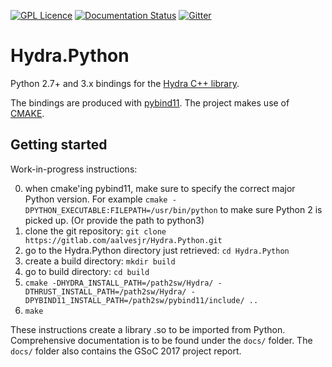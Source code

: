 [![GPL Licence](https://badges.frapsoft.com/os/gpl/gpl.png?v=103)](https://opensource.org/licenses/GPL-3.0/)
[![Documentation Status](https://readthedocs.org/projects/hydrapython-documentation/badge/?version=latest)](http://hydrapython-documentation.readthedocs.io/en/latest/?badge=latest)
[![Gitter](https://img.shields.io/gitter/room/nwjs/nw.js.svg)](https://gitter.im/hydra-python)


Hydra.Python
============

Python 2.7+ and 3.x bindings for the [Hydra C++ library](https://github.com/MultithreadCorner/Hydra/).

The bindings are produced with [pybind11](http://pybind11.readthedocs.io/). The project makes use of [CMAKE](https://cmake.org/).


Getting started
---------------

Work-in-progress instructions:

0. when cmake'ing pybind11, make sure to specify the correct major Python version. For example `cmake -DPYTHON_EXECUTABLE:FILEPATH=/usr/bin/python` to make sure Python 2 is picked up. (Or provide the path to python3)
1. clone the git repository: `git clone https://gitlab.com/aalvesjr/Hydra.Python.git`
2. go to the Hydra.Python directory just retrieved: `cd Hydra.Python`
3. create a build directory: `mkdir build`
4. go to build directory: `cd build`
5. `cmake -DHYDRA_INSTALL_PATH=/path2sw/Hydra/ -DTHRUST_INSTALL_PATH=/path2sw/Hydra/ -DPYBIND11_INSTALL_PATH=/path2sw/pybind11/include/ ..`
6. `make`

These instructions create a library .so to be imported from Python.
Comprehensive documentation is to be found under the `docs/` folder. The `docs/` folder
also contains the GSoC 2017 project report.

